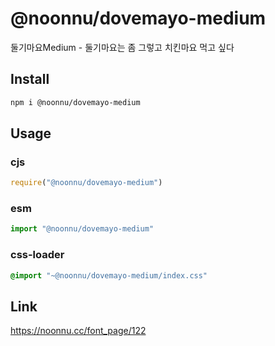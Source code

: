 # @noonnu/dovemayo-medium
둘기마요Medium - 둘기마요는 좀 그렇고 치킨마요 먹고 싶다

## Install
```sh
npm i @noonnu/dovemayo-medium
```
## Usage
### cjs
```js
require("@noonnu/dovemayo-medium")
```
### esm
```js
import "@noonnu/dovemayo-medium"
```
### css-loader
```css
@import "~@noonnu/dovemayo-medium/index.css"
```

## Link
https://noonnu.cc/font_page/122
